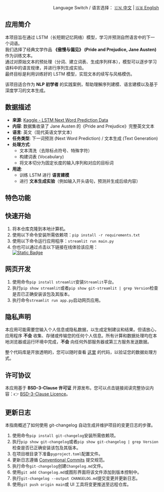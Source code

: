 <p align="right">
  Language Switch / 语言选择：
  <a href="./README.zh-CN.md">🇨🇳 中文</a> | <a href="./README.md">🇬🇧 English</a>
</p>

**应用简介**
---
本项目旨在通过 LSTM（长短期记忆网络）模型，学习并预测自然语言中的下一个词语。  
我们选择了经典文学作品 **《傲慢与偏见》 (Pride and Prejudice, Jane Austen)** 作为训练文本。  
通过对原始文本的预处理（分词、建立词表、生成序列样本），模型可以逐步学习语料中的语言规律，并进行序列生成实验。  
最终目标是利用训练好的 LSTM 模型，实现文本的续写与风格模仿。

该项目适合作为 **NLP 初学者** 的实践案例，帮助理解序列建模、语言建模以及基于深度学习的文本生成。

**数据描述**
---

- **来源**:
  [Kaggle - LSTM Next Word Prediction Data](https://www.kaggle.com/datasets/hakim11/lstm-next-word-prediction-data)
- **内容**: 数据集收录了 Jane Austen 的《Pride and Prejudice》完整英文文本
- **语言**: 英文（现代英语文学文本）
- **任务类型**: 下一词预测 (Next Word Prediction) / 文本生成 (Text Generation)
- **处理方式**:
    - 文本清洗（去除标点符号、特殊字符）
    - 构建词表 (Vocabulary)
    - 将文本切分为固定长度的输入序列和对应的目标词
- **用途**:
    - 训练 LSTM 进行 **语言建模**
    - 进行 **文本生成实验**（例如输入开头语句，预测并生成后续内容）

**特色功能**
---

**快速开始**
---

1. 将本仓库克隆到本地计算机。
2. 使用以下命令安装所需依赖项：`pip install -r requirements.txt`
3. 使用以下命令运行应用程序：`streamlit run main.py`
4. 你也可以通过点击以下链接在线体验该应用：  
   [![Static Badge](https://img.shields.io/badge/Open%20in%20Streamlit-Daochashao-red?style=for-the-badge&logo=streamlit&labelColor=white)](https://rnn-pnp.streamlit.app/)

**网页开发**
---

1. 使用命令`pip install streamlit`安装`Streamlit`平台。
2. 执行`pip show streamlit`或者`pip show git-streamlit | grep Version`检查是否已正确安装该包及其版本。
3. 执行命令`streamlit run app.py`启动网页应用。

**隐私声明**
---
本应用可能需要您输入个人信息或隐私数据，以生成定制建议和结果。但请放心，应用程序 **不会**
收集、存储或传输您的任何个人信息。所有计算和数据处理均在本地浏览器或运行环境中完成，**不会** 向任何外部服务器或第三方服务发送数据。

整个代码库是开放透明的，您可以随时查看 [这里](./) 的代码，以验证您的数据处理方式。

**许可协议**
---
本应用基于 **BSD-3-Clause 许可证** 开源发布。您可以点击链接阅读完整协议内容：👉 [BSD-3-Clause Licence](./LICENSE)。

**更新日志**
---
本指南概述了如何使用 git-changelog 自动生成并维护项目的变更日志的步骤。

1. 使用命令`pip install git-changelog`安装所需依赖项。
2. 执行`pip show git-changelog`或者`pip show git-changelog | grep Version`检查是否已正确安装该包及其版本。
3. 在项目根目录下准备`pyproject.toml`配置文件。
4. 更新日志遵循 [Conventional Commits](https://www.conventionalcommits.org/zh-hans/v1.0.0/) 提交规范。
5. 执行命令`git-changelog`创建`Changelog.md`文件。
6. 使用`git add Changelog.md`或图形界面将该文件添加到版本控制中。
7. 执行`git-changelog --output CHANGELOG.md`提交变更并更新日志。
8. 使用`git push origin main`或 UI 工具将变更推送至远程仓库。
